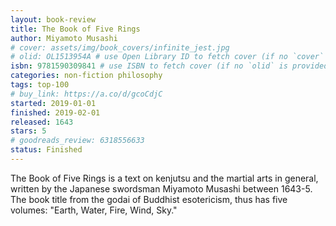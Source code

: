 ```yaml
---
layout: book-review
title: The Book of Five Rings
author: Miyamoto Musashi
# cover: assets/img/book_covers/infinite_jest.jpg
# olid: OL1513954A # use Open Library ID to fetch cover (if no `cover` is provided)
isbn: 9781590309841 # use ISBN to fetch cover (if no `olid` is provided, dashes are optional)
categories: non-fiction philosophy
tags: top-100
# buy_link: https://a.co/d/gcoCdjC
started: 2019-01-01
finished: 2019-02-01
released: 1643
stars: 5
# goodreads_review: 6318556633
status: Finished
---
```


The Book of Five Rings is a text on kenjutsu and the martial arts in general, written by the Japanese swordsman Miyamoto Musashi between 1643-5. The book title from the godai of Buddhist esotericism, thus has five volumes: "Earth, Water, Fire, Wind, Sky."
